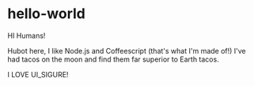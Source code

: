 # hello-world

HI Humans!

Hubot here, I like Node.js and Coffeescript (that's what I'm made of!)
I've had tacos on the moon and find them far superior to Earth tacos.

I LOVE UI_SIGURE!

